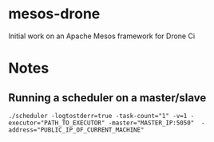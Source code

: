 # mesos-drone
Initial work on an Apache Mesos framework for Drone Ci

# Notes
## Running a scheduler on a master/slave
```
./scheduler -logtostderr=true -task-count="1" -v=1 -executor="PATH_TO_EXECUTOR" -master="MASTER_IP:5050"  -address="PUBLIC_IP_OF_CURRENT_MACHINE"
```

